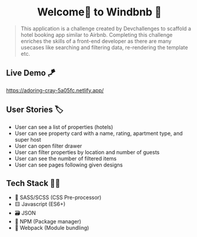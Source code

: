 <h1 align="center">Welcome👋 to Windbnb 🎏</h1>

> This application is a challenge created by Devchallenges to scaffold a hotel booking app similar to Airbnb. Completing this challenge enriches the skills of a front-end developer as there are many usecases like searching and filtering data, re-rendering the template etc.

## Live Demo 🪁

<a href="https://adoring-cray-5a05fc.netlify.app/" target="_blank">https://adoring-cray-5a05fc.netlify.app/</a>

## User Stories 🏷️

- User can see a list of properties (hotels)
- User can see property card with a name, rating, apartment type, and super host
- User can open filter drawer
- User can filter properties by location and number of guests
- User can see the number of filtered items
- User can see pages following given designs

## Tech Stack 👩‍💻

- 🌈 SASS/SCSS (CSS Pre-processor)
- 🟨 Javascript (ES6+)
- 🗃️ JSON
- 🏬 NPM (Package manager)
- 🧳 Webpack (Module bundling)

